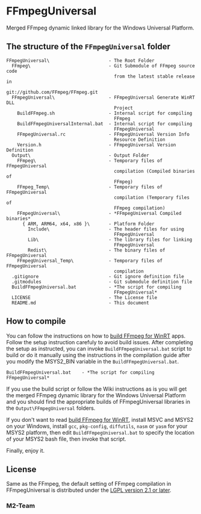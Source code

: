 # FFmpegUniversal

Merged FFmpeg dynamic linked library for the Windows Universal Platform.

## The structure of the `FFmpegUniversal` folder

    FFmpegUniversal\                      - The Root Folder
      FFmpeg\                             - Git Submodule of FFmpeg source code
                                            from the latest stable release in 
                                            git://github.com/FFmpeg/FFmpeg.git
      FFmpegUniversal\                    - FFmpegUniversal Generate WinRT DLL 
                                            Project
        BuildFFmpeg.sh                    - Internal script for compiling 
                                            FFmpeg
        BuildFFmpegUniversalInternal.bat  - Internal script for compiling 
                                            FFmpegUniversal
        FFmpegUniversal.rc                - FFmpegUniversal Version Info 
                                            Resource Definition
        Version.h                         - FFmpegUniversal Version Definition
      Output\                             - Output Folder
        FFmpeg\                           - Temporary files of FFmpegUniversal 
                                            compilation (Compiled binaries of 
                                            FFmpeg)
        FFmpeg_Temp\                      - Temporary files of FFmpegUniversal 
                                            compilation (Temporary files of 
                                            FFmpeg compilation)        
        FFmpegUniversal\                  - *FFmpegUniversal Compiled binaries*
          { ARM, ARM64, x64, x86 }\       - Platform Folder
            Include\                      - The header files for using 
                                            FFmpegUniversal
            Lib\                          - The library files for linking 
                                            FFmpegUniversal
            Redist\                       - The binary files of FFmpegUniversal
        FFmpegUniversal_Temp\             - Temporary files of FFmpegUniversal 
                                            compilation
      .gitignore                          - Git ignore definition file
      .gitmodules                         - Git submodule definition file
      BuildFFmpegUniversal.bat            - *The script for compiling 
                                            FFmpegUniversal*
      LICENSE                             - The License file
      README.md                           - This document


## How to compile

You can follow the instructions on how to 
[build FFmpeg for WinRT](https://trac.ffmpeg.org/wiki/CompilationGuide/WinRT) 
apps. Follow the setup instruction carefuly to avoid build issues. After 
completing the setup as instructed, you can invoke `BuildFFmpegUniversal.bat` 
script to build or do it manually using the instructions in the compilation 
guide after you modify the MSYS2_BIN variable in the 
`BuildFFmpegUniversal.bat`.

    BuildFFmpegUniversal.bat    - *The script for compiling FFmpegUniversal*

If you use the build script or follow the Wiki instructions as is you will get
the merged FFmpeg dynamic library for the Windows Universal Platform and you 
should find the appropriate builds of FFmpegUniversal libraries in the 
`Output\FFmpegUniversal` folders. 

If you don't want to read [build FFmpeg for WinRT](https://trac.ffmpeg.org/wiki/CompilationGuide/WinRT), install MSVC and MSYS2 on your Windows, install `gcc`, `pkg-config`, `diffutils`, `nasm` or `yasm` for your MSYS2 platform, then edit `BuildFFmpegUniversal.bat` to specify the location of your MSYS2 bash file, then invoke that script.

Finally, enjoy it.

## License
Same as the FFmpeg, the default setting of FFmpeg compilation in FFmpegUniversal 
is distributed under the [LGPL version 2.1 or later](LICENSE).

### M2-Team
